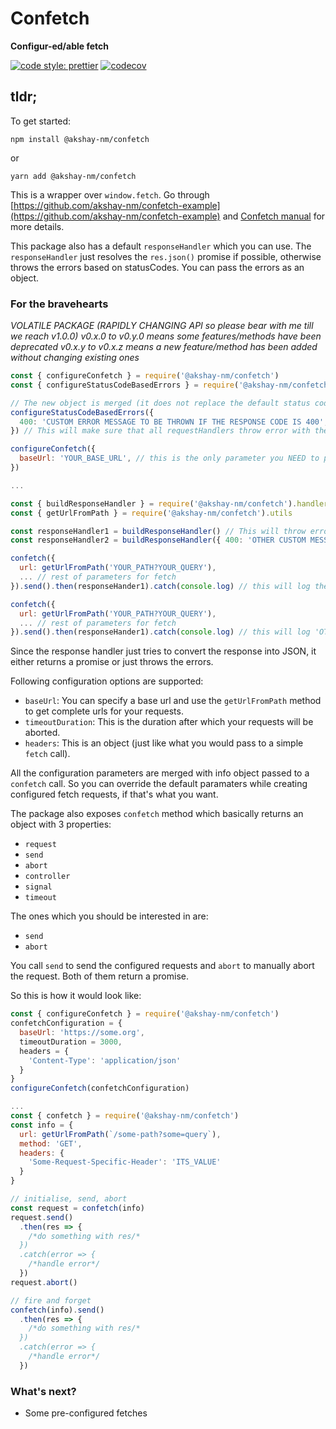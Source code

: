 # Confetch

**Configur-ed/able fetch**

[![code style: prettier](https://img.shields.io/badge/code_style-prettier-ff69b4.svg?style=flat-square)](https://github.com/prettier/prettier)
[![codecov](https://codecov.io/gh/akshay-nm/confetch/branch/main/graph/badge.svg?token=4WB73CELH0)](https://codecov.io/gh/akshay-nm/confetch)

## tldr;

To get started:

`npm install @akshay-nm/confetch`

or

`yarn add @akshay-nm/confetch`

This is a wrapper over `window.fetch`. Go through [https://github.com/akshay-nm/confetch-example](https://github.com/akshay-nm/confetch-example) and [Confetch manual](https://akshay-nm.github.io/confetch) for more details.

This package also has a default `responseHandler` which you can use. The `responseHandler` just resolves the `res.json()` promise if possible, otherwise throws the errors based on statusCodes. You can pass the errors as an object.

### For the bravehearts

_VOLATILE PACKAGE (RAPIDLY CHANGING API so please bear with me till we reach v1.0.0)_
_v0.x.0 to v0.y.0 means some features/methods have been deprecated_
_v0.x.y to v0.x.z means a new feature/method has been added without changing existing ones_

```jsx
const { configureConfetch } = require('@akshay-nm/confetch')
const { configureStatusCodeBasedErrors } = require('@akshay-nm/confetch').handlers

// The new object is merged (it does not replace the default status codes configuration).
configureStatusCodeBasedErrors({
  400: 'CUSTOM ERROR MESSAGE TO BE THROWN IF THE RESPONSE CODE IS 400',
}) // This will make sure that all requestHandlers throw error with the custom message whenever the resposne status code is 400

configureConfetch({
  baseUrl: 'YOUR_BASE_URL', // this is the only parameter you NEED to pass (otherwise confetch will throw)
})

...

const { buildResponseHandler } = require('@akshay-nm/confetch').handlers
const { getUrlFromPath } = require('@akshay-nm/confetch').utils

const responseHandler1 = buildResponseHandler() // This will throw errors preconfigured message
const responseHandler2 = buildResponseHandler({ 400: 'OTHER CUSTOM MESSAGE' }) // This will throw error with 'OTHER CUSTOM MESSAGE' on 400

confetch({
  url: getUrlFromPath('YOUR_PATH?YOUR_QUERY'),
  ... // rest of parameters for fetch
}).send().then(responseHander1).catch(console.log) // this will log the global message in case of a 400 (configured using configureStatusCodeBasedErrors)

confetch({
  url: getUrlFromPath('YOUR_PATH?YOUR_QUERY'),
  ... // rest of parameters for fetch
}).send().then(responseHander1).catch(console.log) // this will log 'OTHER CUSTOM MESSAGE' in case of 400 (configured via buildResponseHandler)

```

Since the response handler just tries to convert the response into JSON, it either returns a promise or just throws the errors.

Following configuration options are supported:

- `baseUrl`: You can specify a base url and use the `getUrlFromPath` method to get complete urls for your requests.
- `timeoutDuration`: This is the duration after which your requests will be aborted.
- `headers`: This is an object (just like what you would pass to a simple `fetch` call).

All the configuration parameters are merged with info object passed to a `confetch` call. So you can override the default paramaters while creating configured fetch requests, if that's what you want.

The package also exposes `confetch` method which basically returns an object with 3 properties:

- `request`
- `send`
- `abort`
- `controller`
- `signal`
- `timeout`

The ones which you should be interested in are:

- `send`
- `abort`

You call `send` to send the configured requests and `abort` to manually abort the request.
Both of them return a promise.

So this is how it would look like:

```jsx
const { configureConfetch } = require('@akshay-nm/confetch')
confetchConfiguration = {
  baseUrl: 'https://some.org',
  timeoutDuration = 3000,
  headers = {
    'Content-Type': 'application/json'
  }
}
configureConfetch(confetchConfiguration)

...
const { confetch } = require('@akshay-nm/confetch')
const info = {
  url: getUrlFromPath(`/some-path?some=query`),
  method: 'GET',
  headers: {
    'Some-Request-Specific-Header': 'ITS_VALUE'
  }
}

// initialise, send, abort
const request = confetch(info)
request.send()
  .then(res => {
    /*do something with res/*
  })
  .catch(error => {
    /*handle error*/
  })
request.abort()

// fire and forget
confetch(info).send()
  .then(res => {
    /*do something with res/*
  })
  .catch(error => {
    /*handle error*/
  })
```

### What's next?

- Some pre-configured fetches
